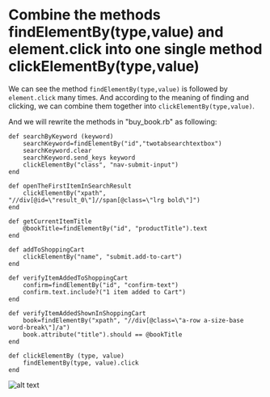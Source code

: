 # Combine the methods findElementBy(type,value) and element.click into one single method clickElementBy(type,value)

We can see the method `findElementBy(type,value)` is followed by `element.click` many times. And according to the meaning of finding and clicking, we can combine them together into `clickElementBy(type,value)`.

And we will rewrite the methods in "buy_book.rb" as following:

<pre><code>def searchByKeyword (keyword)
	searchKeyword=findElementBy("id","twotabsearchtextbox")
	searchKeyword.clear
	searchKeyword.send_keys keyword
	clickElementBy("class", "nav-submit-input")
end

def openTheFirstItemInSearchResult
	clickElementBy("xpath", "//div[@id=\"result_0\"]//span[@class=\"lrg bold\"]")
end

def getCurrentItemTitle
	@bookTitle=findElementBy("id", "productTitle").text
end

def addToShoppingCart
	clickElementBy("name", "submit.add-to-cart")
end

def verifyItemAddedToShoppingCart
	confirm=findElementBy("id", "confirm-text")
	confirm.text.include?("1 item added to Cart")
end

def verifyItemAddedShownInShoppingCart
	book=findElementBy("xpath", "//div[@class=\"a-row a-size-base word-break\"]/a")
	book.attribute("title").should == @bookTitle
end

def clickElementBy (type, value)
	findElementBy(type, value).click
end
</pre></code>

![alt text](https://raw.githubusercontent.com/hy1984427/BDD-with-PageObject/master/images/CombineFindElementAndClick.png "Combine findElementBy(type,value) and element.click into one single method clickElementBy(type,value)")
